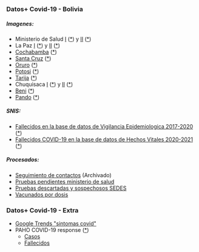 ### Datos+ Covid-19 - Bolivia

##### Imagenes:
* Ministerio de Salud [I](https://github.com/pr0nstar/covid19-data/tree/master/raw/bolivia/sedes/twitter/images/minsaludbolivia) ([*](http://twitter.com/minsaludbolivia)) y [II](https://github.com/pr0nstar/covid19-data/tree/master/raw/bolivia/sedes/twitter/images/SaludDeportesBo) ([*](https://twitter.com/SaludDeportesBo))
* La Paz [I](https://github.com/pr0nstar/covid19-data/tree/master/raw/bolivia/sedes/twitter/images/SEDES_La_Paz) ([*](http://twitter.com/SEDES_La_Paz)) y [II](https://github.com/pr0nstar/covid19-data/tree/master/raw/bolivia/sedes/facebook/images/Sedeslp) ([*](https://facebook.com/Sedeslp))
* [Cochabamba](https://github.com/pr0nstar/covid19-data/tree/master/raw/bolivia/sedes/web/cochabamba) ([*](http://www.sedescochabamba.gob.bo/))
* [Santa Cruz](https://github.com/pr0nstar/covid19-data/tree/master/raw/bolivia/sedes/twitter/images/GobSantaCruz) ([*](https://twitter.com/GobSantaCruz))
* [Oruro](https://github.com/pr0nstar/covid19-data/tree/master/raw/bolivia/sedes/facebook/images/SEDESOR) ([*](https://www.facebook.com/SEDESOR))
* [Potosi](https://github.com/pr0nstar/covid19-data/tree/master/raw/bolivia/sedes/twitter/images/Sheila%20Arispe%20(from:elpotosinet)%20-filter:replies) ([*](https://twitter.com/search?q=Sheila%20Arispe%20(from%3Aelpotosinet)%20-filter%3Areplies&src=typed_query&f=live))
* [Tarija](https://github.com/pr0nstar/covid19-data/tree/master/raw/bolivia/sedes/facebook/images/Tarija.SEDES) ([*](https://www.facebook.com/Tarija.SEDES/))
* Chuquisaca [I](https://github.com/pr0nstar/covid19-data/tree/master/raw/bolivia/sedes/twitter/images/GobernacionCh) ([*](https://twitter.com/GobernacionCh)) y [II](https://github.com/pr0nstar/covid19-data/tree/master/raw/bolivia/sedes/facebook/images/SEDESChuquisaca2025) ([*](https://www.facebook.com/SEDESChuquisaca2025))
* [Beni](https://github.com/pr0nstar/covid19-data/tree/master/raw/bolivia/sedes/facebook/images/SEDES-BENI-2020-517750071766113) ([*](https://www.facebook.com/SEDES-BENI-2020-517750071766113))
* [Pando](https://github.com/pr0nstar/covid19-data/tree/master/raw/bolivia/sedes/facebook/images/SaludDePando) ([*](https://www.facebook.com/SaludDePando))

##### SNIS:
* [Fallecidos en la base de datos de Vigilancia Epidemiologica 2017-2020](https://github.com/pr0nstar/covid19-data/tree/master/raw/bolivia/snis/estadisticas.reportes_dinamicos) ([*](https://estadisticas.minsalud.gob.bo/Reportes_Dinamicos/Menu_rep_dinamicos.aspx))
* [Fallecidos COVID-19 en la base de datos de Hechos Vitales 2020-2021](https://github.com/pr0nstar/covid19-data/tree/master/raw/bolivia/snis/siahv) ([*](http://reportes-siahv.minsalud.gob.bo/Reporte_Dinamico_Covid.aspx))

##### Procesados:
* [Seguimiento de contactos](https://github.com/pr0nstar/covid19-data/blob/master/processed/bolivia/contact.tracing.csv) (Archivado)
* [Pruebas pendientes ministerio de salud](https://github.com/pr0nstar/covid19-data/blob/master/processed/bolivia/testing.pending.csv)
* [Pruebas descartadas y sospechosos SEDES](https://github.com/pr0nstar/covid19-data/blob/master/processed/bolivia/testing.csv)
* [Vacunados por dosis](https://github.com/pr0nstar/covid19-data/blob/master/processed/bolivia/vaccinations.csv)

### Datos+ Covid-19 - Extra

* [Google Trends "sintomas covid"](https://github.com/pr0nstar/covid19-data/blob/master/raw/google/trends)
* PAHO COVID-19 response ([*](https://paho-covid19-response-who.hub.arcgis.com/datasets/uvw-daily-reports-amro-adm1-output-new-view))
  * [Casos](https://github.com/pr0nstar/covid19-data/blob/master/raw/paho/confirmed.timeline.csv)
  * [Fallecidos](https://github.com/pr0nstar/covid19-data/blob/master/raw/paho/deaths.timeline.csv)
